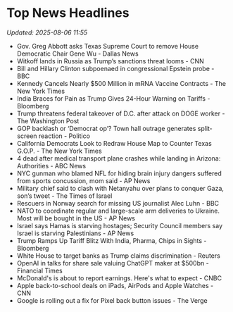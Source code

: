 # Top News Headlines

_Updated: 2025-08-06 11:55_

- Gov. Greg Abbott asks Texas Supreme Court to remove House Democratic Chair Gene Wu - Dallas News
- Witkoff lands in Russia as Trump’s sanctions threat looms - CNN
- Bill and Hillary Clinton subpoenaed in congressional Epstein probe - BBC
- Kennedy Cancels Nearly $500 Million in mRNA Vaccine Contracts - The New York Times
- India Braces for Pain as Trump Gives 24-Hour Warning on Tariffs - Bloomberg
- Trump threatens federal takeover of D.C. after attack on DOGE worker - The Washington Post
- GOP backlash or ‘Democrat op’? Town hall outrage generates split-screen reaction - Politico
- California Democrats Look to Redraw House Map to Counter Texas G.O.P. - The New York Times
- 4 dead after medical transport plane crashes while landing in Arizona: Authorities - ABC News
- NYC gunman who blamed NFL for hiding brain injury dangers suffered from sports concussion, mom said - AP News
- Military chief said to clash with Netanyahu over plans to conquer Gaza, son’s tweet - The Times of Israel
- Rescuers in Norway search for missing US journalist Alec Luhn - BBC
- NATO to coordinate regular and large-scale arm deliveries to Ukraine. Most will be bought in the US - AP News
- Israel says Hamas is starving hostages; Security Council members say Israel is starving Palestinians - AP News
- Trump Ramps Up Tariff Blitz With India, Pharma, Chips in Sights - Bloomberg
- White House to target banks as Trump claims discrimination - Reuters
- OpenAI in talks for share sale valuing ChatGPT maker at $500bn - Financial Times
- McDonald's is about to report earnings. Here's what to expect - CNBC
- Apple back-to-school deals on iPads, AirPods and Apple Watches - CNN
- Google is rolling out a fix for Pixel back button issues - The Verge